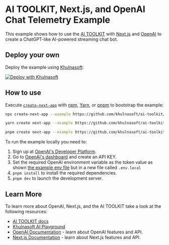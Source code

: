 # AI TOOLKIT, Next.js, and OpenAI Chat Telemetry Example

This example shows how to use the [AI TOOLKIT](https://sdk.khulnasoft.com/docs) with [Next.js](https://nextjs.org/) and [OpenAI](https://openai.com) to create a ChatGPT-like AI-powered streaming chat bot.

## Deploy your own

Deploy the example using [Khulnasoft](https://khulnasoft.com?utm_source=github&utm_medium=readme&utm_campaign=ai-toolkit-example):

[![Deploy with Khulnasoft](https://khulnasoft.com/button)](https://khulnasoft.com/new/clone?repository-url=https%3A%2F%2Fgithub.com%2Fvercel%2Fai%2Ftree%2Fmain%2Fexamples%2Fnext-openai-telemetry&env=OPENAI_API_KEY&envDescription=OpenAI%20API%20Key&envLink=https%3A%2F%2Fplatform.openai.com%2Faccount%2Fapi-keys&project-name=khulnasoft-ai-chat-openai-telemetry&repository-name=khulnasoft-ai-chat-openai-telemetry)

## How to use

Execute [`create-next-app`](https://github.com/vercel/next.js/tree/canary/packages/create-next-app) with [npm](https://docs.npmjs.com/cli/init), [Yarn](https://yarnpkg.com/lang/en/docs/cli/create/), or [pnpm](https://pnpm.io) to bootstrap the example:

```bash
npx create-next-app --example https://github.com/khulnasoft/ai-toolkit/tree/main/examples/next-openai next-openai-app
```

```bash
yarn create next-app --example https://github.com/khulnasoft/ai-toolkit/tree/main/examples/next-openai next-openai-app
```

```bash
pnpm create next-app --example https://github.com/khulnasoft/ai-toolkit/tree/main/examples/next-openai next-openai-app
```

To run the example locally you need to:

1. Sign up at [OpenAI's Developer Platform](https://platform.openai.com/signup).
2. Go to [OpenAI's dashboard](https://platform.openai.com/account/api-keys) and create an API KEY.
3. Set the required OpenAI environment variable as the token value as shown [the example env file](./.env.local.example) but in a new file called `.env.local`
4. `pnpm install` to install the required dependencies.
5. `pnpm dev` to launch the development server.

## Learn More

To learn more about OpenAI, Next.js, and the AI TOOLKIT take a look at the following resources:

- [AI TOOLKIT docs](https://sdk.khulnasoft.com/docs)
- [Khulnasoft AI Playground](https://play.vercel.ai)
- [OpenAI Documentation](https://platform.openai.com/docs) - learn about OpenAI features and API.
- [Next.js Documentation](https://nextjs.org/docs) - learn about Next.js features and API.
